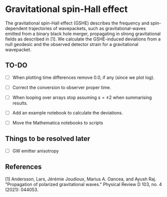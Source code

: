 # Gravitational spin-Hall effect

The gravitational spin-Hall effect (GSHE) describes the frequency and spin-dependent trajectories of wavepackets, such as gravitational-waves emitted from a binary black hole merger, propagating in strong gravitational fields as described in [1]. We calculate the GSHE-induced deviations from a null geodesic and the observed detector strain for a gravitational wavepacket. 


## TO-DO
- [ ] When plotting time differences remove 0.0, if any (since we plot log).
- [ ] Correct the conversion to observer proper time.
- [ ] When looping over arrays stop assuming $s=\pm 2$ when summarising results.
- [ ] Add an example notebook to calculate the deviations.
- [ ] Move the Mathematica notebooks to scripts


## Things to be resolved later
- [ ] GW emitter anisotropy


## References
[1] Andersson, Lars, Jérémie Joudioux, Marius A. Oancea, and Ayush Raj. "Propagation of polarized gravitational waves." Physical Review D 103, no. 4 (2021): 044053.